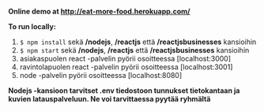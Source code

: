 ****Online demo at http://eat-more-food.herokuapp.com/****

**To run locally:**
1. `$ npm install` sekä **/nodejs**, **/reactjs** että **/reactjsbusinesses** kansioihin
2. `$ npm start` sekä **/nodejs**, **/reactjs** että **/reactjsbusinesses** kansioihin
3. asiakaspuolen react -palvelin pyörii osoitteessa [localhost:3000]
4. ravintolapuolen react -palvelin pyörii osoitteessa [localhost:3001]
5. node -palvelin pyörii osoitteessa [localhost:8080]


**Nodejs -kansioon tarvitset .env tiedostoon tunnukset tietokantaan ja kuvien latauspalveluun. Ne voi tarvittaessa pyytää ryhmältä**
